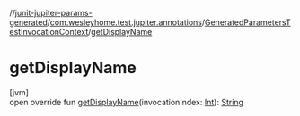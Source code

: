 //[junit-jupiter-params-generated](../../../index.md)/[com.wesleyhome.test.jupiter.annotations](../index.md)/[GeneratedParametersTestInvocationContext](index.md)/[getDisplayName](get-display-name.md)

# getDisplayName

[jvm]\
open override fun [getDisplayName](get-display-name.md)(invocationIndex: [Int](https://kotlinlang.org/api/latest/jvm/stdlib/kotlin/-int/index.html)): [String](https://kotlinlang.org/api/latest/jvm/stdlib/kotlin/-string/index.html)
